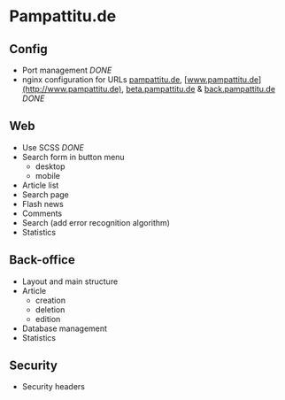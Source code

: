Pampattitu.de
=============

Config
------
  * Port management *DONE*
  * nginx configuration for URLs [pampattitu.de](http://pampattitu.de), [www.pampattitu.de](http://www.pampattitu.de), [beta.pampattitu.de](http://beta.pampattitu.de) & [back.pampattitu.de](http://back.pampattitu.de) *DONE*

Web
---
  * Use SCSS *DONE*
  * Search form in button menu
    * desktop
    * mobile
  * Article list
  * Search page
  * Flash news
  * Comments
  * Search (add error recognition algorithm)
  * Statistics

Back-office
-----------
  * Layout and main structure
  * Article
    * creation
    * deletion
    * edition
  * Database management
  * Statistics

Security
--------
  * Security headers
